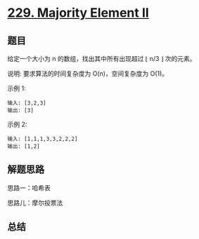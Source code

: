 # [229. Majority Element II](https://leetcode-cn.com/problems/majority-element-ii/)

## 题目

给定一个大小为 n 的数组，找出其中所有出现超过 ⌊ n/3 ⌋ 次的元素。

说明: 要求算法的时间复杂度为 O(n)，空间复杂度为 O(1)。

示例 1:

```
输入: [3,2,3]
输出: [3]
```

示例 2:

```
输入: [1,1,1,3,3,2,2,2]
输出: [1,2]
```



## 解题思路


思路一：哈希表

思路儿：摩尔投票法



## 总结